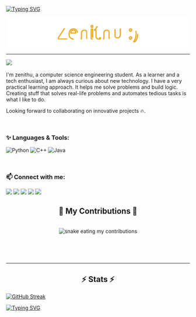 [![Typing SVG](https://readme-typing-svg.demolab.com?font=Satisfy&pause=1000&color=F77C22&random=false&width=500&height=100&lines=Hi+there)](https://git.io/typing-svg)

<a href="https://github.com/zenithu-s">
    <img src="zenithu.svg" alt="zenithu">
</a>
<hr>
<!-- Visitor Counter -->
<img src="https://komarev.com/ghpvc/?username=zenithu-s&color=3aa1bf&style=for-the-badge&label=HELLO+VISITOR" width=110>

<p>I'm zenithu, a computer science engineering student. As a learner and a tech enthusiast, I am always curious about new technology. I have a very practical learning approach. It helps me solve problems and build logic. Creating stuff that solves real-life problems and automates tedious tasks is what I like to do.</p>
<p>Looking forward to collaborating on innovative projects 🔥.</p>

<br>

### ✨ Languages & Tools:
![Python](https://skillicons.dev/icons?i=python)
![C++](https://skillicons.dev/icons?i=cpp)
![Java](https://skillicons.dev/icons?i=java)

<br>

### 📫 Connect with me:
[![](https://img.icons8.com/fluency/40/000000/gmail-new.png)]()
[![](https://img.icons8.com/fluency/40/000000/instagram-new.png)](https://www.instagram.com/zenithu_s/)
[![](https://img.icons8.com/color/40/000000/discord-logo.png)]()
[![](https://img.icons8.com/external-tal-revivo-color-tal-revivo/40/000000/external-hackerrank-is-a-technology-company-that-focuses-on-competitive-programming-logo-color-tal-revivo.png)](https://www.hackerrank.com/)
[![](https://img.icons8.com/color/40/null/telegram-app--v1.png)]()
<br>

<div align="center">
  <h2>🐍 My Contributions 🐍</h2>
  <br>
  <img alt="snake eating my contributions" src="https://raw.githubusercontent.com/zenithu-s/zenithu/output/github-contribution-grid-snake.svg" />
  
  <br/><br/><br/>
</div>

<hr/>

<h2 align="center">⚡ Stats ⚡</h2>

[![GitHub Streak](https://streak-stats.demolab.com?user=zenithu-s&theme=transparent)](https://git.io/streak-stats)

[![Typing SVG](https://readme-typing-svg.demolab.com?font=Satisfy&pause=1000&color=F77C22&random=false&width=500&height=100&lines=Byeee)](https://git.io/typing-svg)
